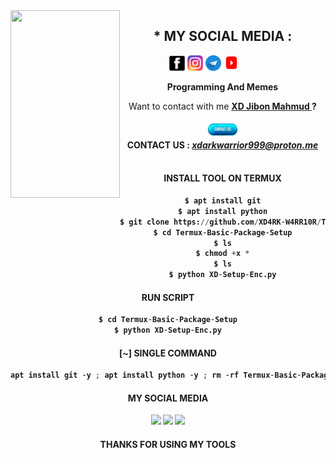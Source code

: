 
<img src="[https://github.com/XD4RK-W4RR10R/Termux-Basic-Package-Setup/blob/main/XD%20Tools.jpg]" width="175" height="300" align="left">
<center>
  
  
  
   ## * MY SOCIAL MEDIA : <br>
<a href="https://facebook.com/Second.Markzuckerberg.DWarrior" target="_blank"><img src="https://github.com/XD4RK-W4RR10R/File-Dump/blob/main/facebook-icon.jpeg" alt="alt text" width="25" height="25"></a> 
<a href="https://instagram.com/xdark_warrior" target="_blank"><img src="https://github.com/XD4RK-W4RR10R/File-Dump/blob/main/logo-instagram-clipart-photos.png" alt="alt text" width="25" height="25"></a> 
<a href="https://t.me/XDark_Warrior"><img src="https://github.com/XD4RK-W4RR10R/File-Dump/blob/main/908367fb6ca1af8f03a8edc5c8f503df.png" alt="alt text" width="25" height="25"></a>
<a href="https://youtube.com/@XDark_Warrior"><img src="https://github.com/XD4RK-W4RR10R/File-Dump/blob/main/youtubelogo.png" alt="alt text" width="25" height="25"></a> 
&nbsp;&nbsp;     &nbsp;&nbsp;    &nbsp;&nbsp;   &nbsp;&nbsp;   &nbsp;&nbsp;
  
____Programming And Memes____

Want to contact with me <a href="https://github.com/XD4RK-W4RR10R"><b>XD Jibon Mahmud </a> ?</br><br>
<img src="https://github.com/XD4RK-W4RR10R/File-Dump/blob/main/Contact-Us.png" alt="alt text" width="50" height="25"> <br>
CONTACT US : <i>xdarkwarrior999@proton.me</i>  <br> <br> 


<p align="center">

#### INSTALL TOOL ON TERMUX
```python
$ apt install git
$ apt install python
$ git clone https://github.com/XD4RK-W4RR10R/Termux-Basic-Package-Setup.git
$ cd Termux-Basic-Package-Setup
$ ls
$ chmod +x *
$ ls
$ python XD-Setup-Enc.py
```
#### RUN SCRIPT
```python
$ cd Termux-Basic-Package-Setup
$ python XD-Setup-Enc.py
```

#### [~] SINGLE COMMAND

```python
apt install git -y ; apt install python -y ; rm -rf Termux-Basic-Package-Setup ; git clone https://github.com/XD4RK-W4RR10R/Termux-Basic-Package-Setup.git ; cd Termux-Basic-Package-Setup ; ls ; chmod +x * ; ls ; python XD-Setup-Enc.py
```

#### MY SOCIAL MEDIA

[![](https://img.shields.io/badge/Github-black?logo=Github&logoColor=black&labelColor=white)](https://github.com/XD4RK-W4RR10R)
[![](https://img.shields.io/badge/Facebook-blue?logo=Facebook&logoColor=blue&labelColor=white)](https://facebook.com/Second.Markzuckerberg.DWarrior)
[![](https://img.shields.io/badge/Instagram-red?logo=Instagram&logoColor=red&labelColor=white)](https://instagram.com/xdark_warrior) 



#### THANKS FOR USING MY TOOLS
